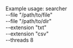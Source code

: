 Example usage:
    searcher \
        --file "/path/to/file" \
        --file "/path/to/dir" \
        --extension "txt" \
        --extension "csv" \
        --threads 8
